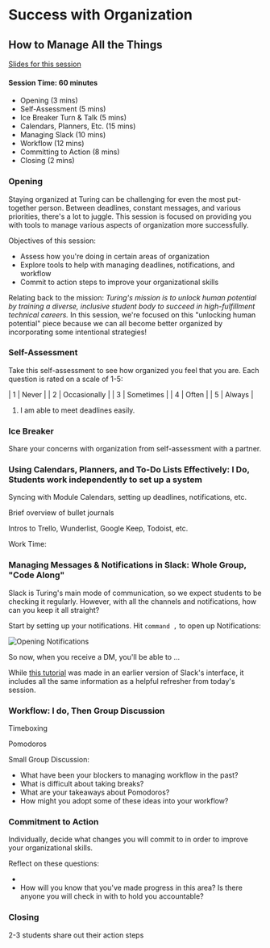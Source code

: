 # Success with Organization

## How to Manage All the Things

[Slides for this session](https://docs.google.com/presentation/d/1Fl4QndmeBU1qunfZ7VowMiBGTAQylYtQxTrrOiUuz5k/edit?usp=sharing)

#### Session Time: 60 minutes

* Opening (3 mins)
* Self-Assessment (5 mins)
* Ice Breaker Turn & Talk (5 mins)
* Calendars, Planners, Etc. (15 mins)
* Managing Slack (10 mins)
* Workflow (12 mins)
* Committing to Action (8 mins)
* Closing (2 mins)

### Opening
Staying organized at Turing can be challenging for even the most put-together person. Between deadlines, constant messages, and various priorities, there's a lot to juggle. This session is focused on providing you with tools to manage various aspects of organization more successfully. 

Objectives of this session:
* Assess how you're doing in certain areas of organization
* Explore tools to help with managing deadlines, notifications, and workflow
* Commit to action steps to improve your organizational skills

Relating back to the mission: *Turing's mission is to unlock human potential by training a diverse, inclusive student body to succeed in high-fulfillment technical careers.* In this session, we're focused on this "unlocking human potential" piece because we can all become better organized by incorporating some intentional strategies!

### Self-Assessment 
Take this self-assessment to see how organized you feel that you are. Each question is rated on a scale of 1-5:

| 1 | Never |
| 2 | Occasionally |
| 3 | Sometimes |
| 4 | Often | 
| 5 | Always |

1. I am able to meet deadlines easily. 




### Ice Breaker
Share your concerns with organization from self-assessment with a partner. 


### Using Calendars, Planners, and To-Do Lists Effectively: I Do, Students work independently to set up a system

Syncing with Module Calendars, setting up deadlines, notifications, etc.

Brief overview of bullet journals

Intros to Trello, Wunderlist, Google Keep, Todoist, etc.

Work Time:


### Managing Messages & Notifications in Slack: Whole Group, "Code Along"
Slack is Turing's main mode of communication, so we expect students to be checking it regularly. However, with all the channels and notifications, how can you keep it all straight?

Start by setting up your notifications. Hit ```command ,``` to open up Notifications:

![Opening Notifications](https://github.com/turingschool/career-development-curriculum/blob/master/images/Opening%20Notifications.png)


So now, when you receive a DM, you'll be able to ...


While [this tutorial](https://vimeo.com/157164958) was made in an earlier version of Slack's interface, it includes all the same information as a helpful refresher from today's session.


### Workflow: I do, Then Group Discussion

Timeboxing

Pomodoros

Small Group Discussion:

* What have been your blockers to managing workflow in the past?
* What is difficult about taking breaks?
* What are your takeaways about Pomodoros?
* How might you adopt some of these ideas into your workflow?

### Commitment to Action
Individually, decide what changes you will commit to in order to improve your organizational skills. 

Reflect on these questions:

*
* How will you know that you've made progress in this area? Is there anyone you will check in with to hold you accountable? 

### Closing
2-3 students share out their action steps
